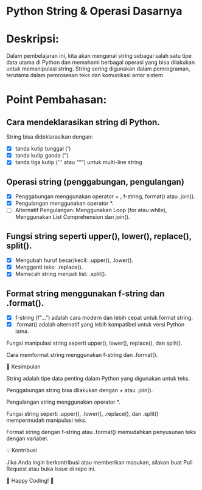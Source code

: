 # Python String & Operasi Dasarnya

# Deskripsi:

Dalam pembelajaran ini, kita akan mengenal string sebagai salah satu tipe data utama di Python dan memahami berbagai operasi yang bisa dilakukan untuk memanipulasi string. String sering digunakan dalam pemrograman, terutama dalam pemrosesan teks dan komunikasi antar sistem.

# Point Pembahasan:

## Cara mendeklarasikan string di Python.

String bisa dideklarasikan dengan:

- [x] tanda kutip tunggal (')
- [x] tanda kutip ganda (")
- [x] tanda tiga kutip (''' atau """) untuk multi-line string

## Operasi string (penggabungan, pengulangan)

- [x] Penggabungan menggunakan operator + , f-string, format() atau .join().
- [x] Pengulangan menggunakan operator \*.
- [ ] Alternatif Pengulangan: Menggunakan Loop (for atau while), Menggunakan List Comprehension dan join().

## Fungsi string seperti upper(), lower(), replace(), split().

- [x] Mengubah huruf besar/kecil: .upper(), .lower().
- [x] Mengganti teks: .replace().
- [x] Memecah string menjadi list: .split().

## Format string menggunakan f-string dan .format().

- [x] f-string (f"...") adalah cara modern dan lebih cepat untuk format string.
- [x] .format() adalah alternatif yang lebih kompatibel untuk versi Python lama.

Fungsi manipulasi string seperti upper(), lower(), replace(), dan split().

Cara memformat string menggunakan f-string dan .format().

🎯 Kesimpulan

String adalah tipe data penting dalam Python yang digunakan untuk teks.

Penggabungan string bisa dilakukan dengan + atau .join().

Pengulangan string menggunakan operator \*.

Fungsi string seperti .upper(), .lower(), .replace(), dan .split() mempermudah manipulasi teks.

Format string dengan f-string atau .format() memudahkan penyusunan teks dengan variabel.

💡 Kontribusi

Jika Anda ingin berkontribusi atau memberikan masukan, silakan buat Pull Request atau buka Issue di repo ini.

🌟 Happy Coding! 🚀
